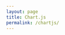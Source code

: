 ```yaml
---
layout: page
title: Chart.js
permalink: /chartjs/
---
```


<script src="https://cdnjs.cloudflare.com/ajax/libs/Chart.js/2.9.4/Chart.min.js"></script>
<canvas id="myChart" width="400" height="400"></canvas>
<script>
var ctx = document.getElementById('myChart').getContext('2d');
new Chart(ctx, {
  type: "bar",
  data: {
    labels: ["January", "February", "March", "April"],
    datasets: [{
        label: "Bar Dataset",
        data: [10,20,30,40],
        borderColor: "rgb(255, 99, 132)",
        backgroundColor: "rgba(255, 99, 132, 0.2)"
      },{
        label: "Line Dataset",
        data: [50,45,40,35],
        type: "line",
        fill: false,
        borderColor: "rgb(54, 162, 235)"
    }]
  },
  options: {
    scales:{
      yAxes: [{
        ticks: {
          beginAtZero: true
        }
      }]
    }
  }
});
</script>